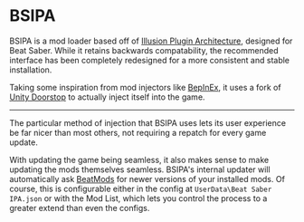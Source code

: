 ﻿BSIPA
=====

BSIPA is a mod loader based off of [Illusion Plugin Architecture](https://github.com/russianGecko/IPA-Reloaded), designed for Beat Saber.
While it retains backwards compatability, the recommended interface has been completely redesigned for a more consistent and stable installation.

Taking some inspiration from mod injectors like [BepInEx](https://github.com/BepInEx/BepInEx), it uses a fork of [Unity Doorstop](https://github.com/NeighTools/UnityDoorstop)
to actually inject itself into the game.

***

The particular method of injection that BSIPA uses lets its user experience be far nicer than most others, not requiring a repatch for every game update.

With updating the game being seamless, it also makes sense to make updating the mods themselves seamless. BSIPA's internal updater will automatically ask [BeatMods](https://beatmods.com/)
for newer versions of your installed mods. Of course, this is configurable either in the config at `UserData\Beat Saber IPA.json` or with the Mod List, which lets you control the process
to a greater extend than even the configs.